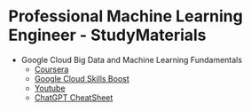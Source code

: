 # Professional Machine Learning Engineer - StudyMaterials

- Google Cloud Big Data and Machine Learning Fundamentals
    - [Coursera](https://www.coursera.org/learn/gcp-big-data-ml-fundamentals)
    - [Google Cloud Skills Boost](https://www.cloudskillsboost.google/course_templates/3)
    - [Youtube](https://www.youtube.com/playlist?list=PLtYQVzxMLm3k0TYSJtxiCdf2cReEdxLha)
    - [ChatGPT CheatSheet](/blob/main/bigdata-and-ml-fundamentals.md)
